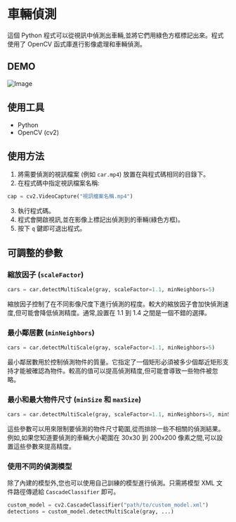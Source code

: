 # 車輛偵測

這個 Python 程式可以從視訊中偵測出車輛,並將它們用綠色方框標記出來。程式使用了 OpenCV 函式庫進行影像處理和車輛偵測。

## DEMO

![Image](https://imgur.com/a/rEzfuB9)

## 使用工具

-   Python
-   OpenCV (cv2)

## 使用方法

1. 將需要偵測的視訊檔案 (例如 `car.mp4`) 放置在與程式碼相同的目錄下。
2. 在程式碼中指定視訊檔案名稱:

```python
cap = cv2.VideoCapture("視訊檔案名稱.mp4")
```

3. 執行程式碼。
4. 程式會開啟視訊,並在影像上標記出偵測到的車輛(綠色方框)。
5. 按下 `q` 鍵即可退出程式。

## 可調整的參數

### 縮放因子 (`scaleFactor`)

```python
cars = car.detectMultiScale(gray, scaleFactor=1.1, minNeighbors=5)
```

縮放因子控制了在不同影像尺度下進行偵測的程度。較大的縮放因子會加快偵測速度,但可能會降低偵測精度。通常,設置在 1.1 到 1.4 之間是一個不錯的選擇。

### 最小鄰居數 (`minNeighbors`)

```python
cars = car.detectMultiScale(gray, scaleFactor=1.1, minNeighbors=5)
```

最小鄰居數用於控制偵測物件的質量。它指定了一個矩形必須被多少個鄰近矩形支持才能被確認為物件。較高的值可以提高偵測精度,但可能會導致一些物件被忽略。

### 最小和最大物件尺寸 (`minSize` 和 `maxSize`)

```python
cars = car.detectMultiScale(gray, scaleFactor=1.1, minNeighbors=5, minSize=(30, 30), maxSize=(200, 200))
```

這些參數可以用來限制要偵測的物件尺寸範圍,從而排除一些不相關的偵測結果。例如,如果您知道要偵測的車輛大小範圍在 30x30 到 200x200 像素之間,可以設置這些參數來提高精度。

### 使用不同的偵測模型

除了內建的模型外,您也可以使用自己訓練的模型進行偵測。只需將模型 XML 文件路徑傳遞給 `CascadeClassifier` 即可。

```python
custom_model = cv2.CascadeClassifier("path/to/custom_model.xml")
detections = custom_model.detectMultiScale(gray, ...)
```
